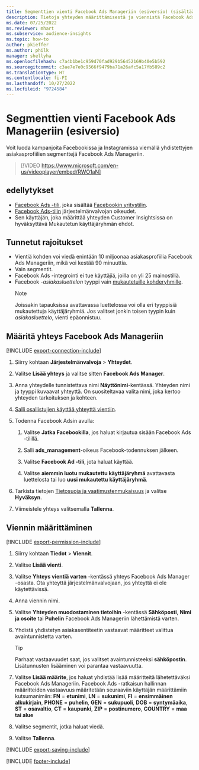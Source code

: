 ```yaml
---
title: Segmenttien vienti Facebook Ads Manageriin (esiversio) (sisältää videon)
description: Tietoja yhteyden määrittämisestä ja viennistä Facebook Ads Manageriin.
ms.date: 07/25/2022
ms.reviewer: mhart
ms.subservice: audience-insights
ms.topic: how-to
author: pkieffer
ms.author: philk
manager: shellyha
ms.openlocfilehash: c7a4b1be1c959d70fad929b56452169b40e5b592
ms.sourcegitcommit: c3ae7e7e0c9566f9479ba71a26afc5a17fb589c2
ms.translationtype: HT
ms.contentlocale: fi-FI
ms.lasthandoff: 10/27/2022
ms.locfileid: "9724584"
---
```

# <a name="export-segments-to-facebook-ads-manager-preview"></a>Segmenttien vienti Facebook Ads Manageriin (esiversio)

Voit luoda kampanjoita Facebookissa ja Instagramissa viemällä yhdistettyjen asiakasprofiilien segmenttejä Facebook Ads Manageriin.

> [!VIDEO https://www.microsoft.com/en-us/videoplayer/embed/RWO1aN]

## <a name="prerequisites"></a>edellytykset

- [Facebook Ads -tili](https://www.facebook.com/business/learn/lessons/step-by-step-ads-manager-account), joka sisältää [Facebookin yritystilin](https://business.facebook.com/).
- [Facebook Ads-tilin](https://www.facebook.com/business/learn/lessons/step-by-step-ads-manager-account) järjestelmänvalvojan oikeudet.
- Sen käyttäjän, joka määrittää yhteyden Customer Insightsissa on hyväksyttävä Mukautetun käyttäjäryhmän ehdot.

## <a name="known-limitations"></a>Tunnetut rajoitukset

- Vientiä kohden voi viedä enintään 10 miljoonaa asiakasprofiilia Facebook Ads Manageriin, mikä voi kestää 90 minuuttia.
- Vain segmentit.
- Facebook Ads -integrointi ei tue käyttäjiä, joilla on yli 25 mainostiliä.
- Facebook *-asiakasluettelon* tyyppi vain [mukautetuille kohderyhmille](https://www.facebook.com/business/help/744354708981227?id=2469097953376494).
  > [!NOTE]
  > Joissakin tapauksissa avattavassa luettelossa voi olla eri tyyppisiä mukautettuja käyttäjäryhmiä. Jos valitset jonkin toisen tyypin kuin *asiakasluettelo*, vienti epäonnistuu.

## <a name="set-up-connection-to-facebook-ads-manager"></a>Määritä yhteys Facebook Ads Manageriin

[!INCLUDE [export-connection-include](includes/export-connection-admn.md)]

1. Siirry kohtaan **Järjestelmänvalvoja** > **Yhteydet**.

1. Valitse **Lisää yhteys** ja valitse sitten **Facebook Ads Manager**.

1. Anna yhteydelle tunnistettava nimi **Näyttönimi**-kentässä. Yhteyden nimi ja tyyppi kuvaavat yhteyttä. On suositeltavaa valita nimi, joka kertoo yhteyden tarkoituksen ja kohteen.

1. [Salli osallistujien käyttää yhteyttä vientiin](connections.md#allow-contributors-to-use-a-connection-for-exports).

1. Todenna Facebook Adsin avulla:

   1. Valitse **Jatka Facebookilla**, jos haluat kirjautua sisään Facebook Ads -tilillä.

   1. Salli **ads_management**-oikeus Facebook-todennuksen jälkeen.

   1. Valitse **Facebook Ad -tili**, jota haluat käyttää.

   1. Valitse **aiemmin luotu mukautettu käyttäjäryhmä** avattavasta luettelosta tai luo **uusi mukautettu käyttäjäryhmä**.

1. Tarkista tietojen [Tietosuoja ja vaatimustenmukaisuus](connections.md#data-privacy-and-compliance) ja valitse **Hyväksyn**.

1. Viimeistele yhteys valitsemalla **Tallenna**.

## <a name="configure-an-export"></a>Viennin määrittäminen

[!INCLUDE [export-permission-include](includes/export-permission.md)]

1. Siirry kohtaan **Tiedot** > **Viennit**.

1. Valitse **Lisää vienti**.

1. Valitse **Yhteys vientiä varten** -kentässä yhteys Facebook Ads Manager -osasta. Ota yhteyttä järjestelmänvalvojaan, jos yhteyttä ei ole käytettävissä.

1. Anna viennin nimi.

1. Valitse **Yhteyden muodostaminen tietoihin** -kentässä **Sähköposti**, **Nimi ja osoite** tai **Puhelin** Facebook Ads Manageriin lähettämistä varten.

1. Yhdistä yhdistetyn asiakasentiteetin vastaavat määritteet valittua avaintunnistetta varten.
   > [!TIP]
   > Parhaat vastaavuudet saat, jos valitset avaintunnisteeksi **sähköpostin**. Lisätunnusten lisääminen voi parantaa vastaavuutta.

1. Valitse **Lisää määrite**, jos haluat yhdistää lisää määritteitä lähetettäväksi Facebook Ads Manageriin. Facebook Ads -ratkaisun hallinnan määritteiden vastaavuus määritetään seuraaviin käyttäjän määrittämiin kutsumanimiin: **FN** = **etunimi**, **LN** = **sukunimi**, **FI** = **ensimmäinen alkukirjain**, **PHONE** = **puhelin**, **GEN** = **sukupuoli**, **DOB** = **syntymäaika**, **ST** = **osavaltio**, **CT** = **kaupunki**, **ZIP** = **postinumero**, **COUNTRY** = **maa tai alue**

1. Valitse segmentit, jotka haluat viedä.

1. Valitse **Tallenna**.

[!INCLUDE [export-saving-include](includes/export-saving.md)]

[!INCLUDE [footer-include](includes/footer-banner.md)]
